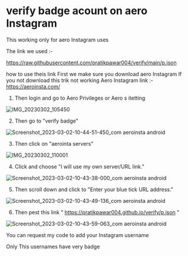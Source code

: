 # verify badge acount on aero Instagram

This working only for aero Instagram uses

The link we used :- 

https://raw.githubusercontent.com/pratikpawar004/verify/main/p.json

how to use theis link
First we make sure you download aero Instagram
If you not download this trik not working 
Aero Instagram link :-  https://aeroinsta.com/


1) Then login and go to Aero Privileges or Aero s itetting 

![IMG_20230302_105450](https://user-images.githubusercontent.com/115889762/222339054-82e1fbd0-2afe-436c-ae2f-060f5b37b016.jpg)

2) Then go to "verify badge"

![Screenshot_2023-03-02-10-44-51-450_com aeroinsta android](https://user-images.githubusercontent.com/115889762/222339208-b8913e55-3fe7-4f4d-ab06-38bcf0a816ea.jpg)

3) Then click on "aerointa servers"

![IMG_20230302_110001](https://user-images.githubusercontent.com/115889762/222339528-b2379d4b-f9a6-4df9-91fa-db73570cdaee.jpg)

4) Click and choose "I will use my own server/URL link."

![Screenshot_2023-03-02-10-43-38-000_com aeroinsta android](https://user-images.githubusercontent.com/115889762/222339886-9c41e377-81af-4b99-ba99-bfdc469a74d5.jpg)

5) Then scroll down and click to "Enter your blue tick URL address."

![Screenshot_2023-03-02-10-43-49-136_com aeroinsta android](https://user-images.githubusercontent.com/115889762/222340746-1f9fe382-e1af-4c66-bcc2-850f0e7c5d7c.jpg)

6) Then pest this link " https://pratikpawar004.github.io/verify/p.json "

![Screenshot_2023-03-02-10-43-59-063_com aeroinsta android](https://user-images.githubusercontent.com/115889762/222341098-6d8257fe-6711-423c-aa14-31abead50ced.jpg)


You can request my code to add your Instagram username

Only This usernames have very badge
